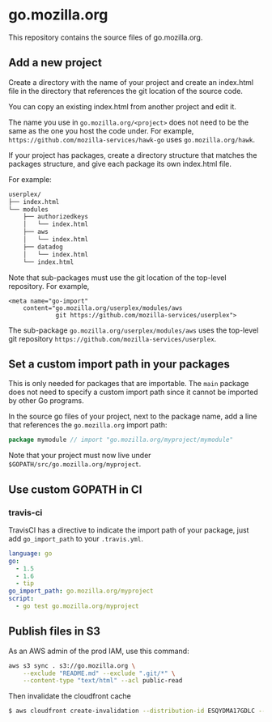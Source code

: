 # go.mozilla.org

This repository contains the source files of go.mozilla.org.

## Add a new project

Create a directory with the name of your project and create an index.html file
in the directory that references the git location of the source code.

You can copy an existing index.html from another project and edit it.

The name you use in `go.mozilla.org/<project>` does not need to be the
same as the one you host the code under. For example,
`https://github.com/mozilla-services/hawk-go` uses `go.mozilla.org/hawk`.

If your project has packages, create a directory structure that matches the
packages structure, and give each package its own index.html file.

For example:
```bash
userplex/
├── index.html
└── modules
    ├── authorizedkeys
    │   └── index.html
    ├── aws
    │   └── index.html
    ├── datadog
    │   └── index.html
    └── index.html

```

Note that sub-packages must use the git location of the top-level repository.
For example, 
```
<meta name="go-import"
    content="go.mozilla.org/userplex/modules/aws
             git https://github.com/mozilla-services/userplex">
```

The sub-package `go.mozilla.org/userplex/modules/aws` uses the top-level git
repository `https://github.com/mozilla-services/userplex`.

## Set a custom import path in your packages

This is only needed for packages that are importable. The `main` package does
not need to specify a custom import path since it cannot be imported by other
Go programs.

In the source go files of your project, next to the package name, add a line
that references the `go.mozilla.org` import path:
```go
package mymodule // import "go.mozilla.org/myproject/mymodule"
```

Note that your project must now live under
`$GOPATH/src/go.mozilla.org/myproject`. 

## Use custom GOPATH in CI

### travis-ci

TravisCI has a directive to indicate the import path of your package, just add
`go_import_path` to your `.travis.yml`.

```yaml
language: go
go:
  - 1.5
  - 1.6
  - tip
go_import_path: go.mozilla.org/myproject
script:
  - go test go.mozilla.org/myproject
```

## Publish files in S3

As an AWS admin of the prod IAM, use this command:

```bash
aws s3 sync . s3://go.mozilla.org \
    --exclude "README.md" --exclude ".git/*" \
    --content-type "text/html" --acl public-read
```

Then invalidate the cloudfront cache

```bash
$ aws cloudfront create-invalidation --distribution-id ESQYDMA17GDLC --paths '/*'
```
